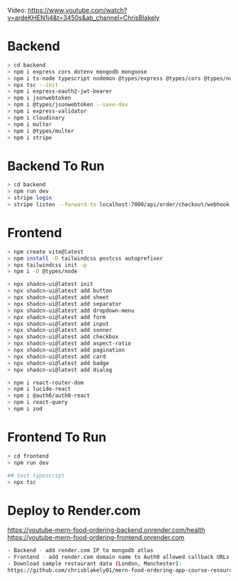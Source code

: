 Video: https://www.youtube.com/watch?v=ardeKHEN1j4&t=3450s&ab_channel=ChrisBlakely

# Backend
```bash
> cd backend
> npm i express cors dotenv mongodb mongoose
> npm i ts-node typescript nodemon @types/express @types/cors @types/node --save-dev
> npx tsc --init
> npm i express-oauth2-jwt-bearer
> npm i jsonwebtoken
> npm i @types/jsonwebtoken --save-dev
> npm i express-validator
> npm i cloudinary
> npm i multer
> npm i @types/multer
> npm i stripe
```

# Backend To Run
```bash
> cd backend
> npm run dev
> stripe login
> stripe listen --forward-to localhost:7000/api/order/checkout/webhook
```

# Frontend
```bash
> npm create vite@latest
> npm install -D tailwindcss postcss autoprefixer
> npx tailwindcss init -p
> npm i -D @types/node

> npx shadcn-ui@latest init
> npx shadcn-ui@latest add button
> npx shadcn-ui@latest add sheet
> npx shadcn-ui@latest add separator
> npx shadcn-ui@latest add dropdown-menu
> npx shadcn-ui@latest add form
> npx shadcn-ui@latest add input
> npx shadcn-ui@latest add sonner
> npx shadcn-ui@latest add checkbox
> npx shadcn-ui@latest add aspect-ratio
> npx shadcn-ui@latest add pagination
> npx shadcn-ui@latest add card
> npx shadcn-ui@latest add badge
> npx shadcn-ui@latest add dialog

> npm i react-router-dom
> npm i lucide-react
> npm i @auth0/auth0-react
> npm i react-query
> npm i zod
```

# Frontend To Run
```bash
> cd frontend
> npm run dev

## test typescript
> npx tsc
```

# Deploy to Render.com
https://youtube-mern-food-ordering-backend.onrender.com/health
https://youtube-mern-food-ordering-frontend.onrender.com
```bash
- Backend - add render.com IP to mongodb atlas
- Frontend - add render.com domain name to Auth0 allowed callback URLs
- Download sample restaurant data (London, Manchester):
https://github.com/chrisblakely01/mern-food-ordering-app-course-resources/blob/main/restaurants_data.json
```


